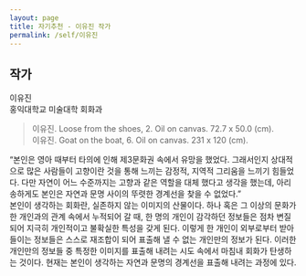 ```yaml
---
layout: page
title: 자기추천 - 이유진 작가
permalink: /self/이유진
---
```



## 작가
이유진     
홍익대학교 미술대학 회화과  

> 이유진. Loose from the shoes, 2. Oil on canvas. 72.7 x 50.0 (cm).     
> 이유진. Goat on the boat, 6. Oil on canvas. 231 x 120 (cm).   

“본인은 영아 때부터 타의에 인해 제3문화권 속에서 유망을 했었다. 그래서인지 상대적으로 많은 사람들이 고향이란 것을 통해 느끼는 감정적, 지역적 그리움을 느끼기 힘들었다. 다만 자연이 어느 수준까지는 고향과 같은 역할을 대체 했다고 생각을 했는데, 아리송하게도 본인은 자연과 문명 사이의 뚜렷한 경계선을 찾을 수 없었다.”   
본인이 생각하는 회화란, 실존하지 않는 이미지의 산물이다. 하나 혹은 그 이상의 문화가 한 개인과의 관계 속에서 누적되어 갈 때, 한 명의 개인이 감각하던 정보들은 점차 변질되어 지극히 개인적이고 불확실한 특성을 갖게 된다. 이렇게 한 개인이 외부로부터 받아들이는 정보들은 스스로 재조합이 되어 표출해 낼 수 없는 개인만의 정보가 된다. 이러한 개인만의 정보들 중 특정한 이미지를 표출해 내려는 시도 속에서 마침내 회화가 탄생하는 것이다. 현재는 본인이 생각하는 자연과 문명의 경계선을 표출해 내려는 과정에 있다.   
